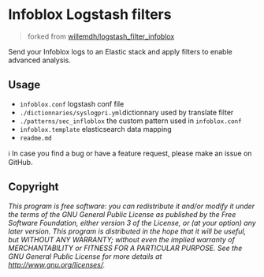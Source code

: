 # Infoblox Logstash filters
> forked from [willemdh/logstash_filter_infoblox](https://github.com/willemdh/logstash_filter_infoblox)

Send your Infoblox logs to an Elastic stack and apply filters to enable advanced analysis.

## Usage
- `infoblox.conf`	logstash conf file
- `./dictionnaries/syslogpri.yml`dictionnary used by translate filter
- `./patterns/sec_infloblox` the custom pattern used in `infoblox.conf`
- `infoblox.template`	elasticsearch data mapping
- `readme.md`

:information_source: In case you find a bug or have a feature request, please make an issue on GitHub.

## Copyright
*This program is free software: you can redistribute it and/or modify it under the terms of the GNU General Public
License as published by the Free Software Foundation, either version 3 of the License, or (at your option) any later
version. This program is distributed in the hope that it will be useful, but WITHOUT ANY WARRANTY; without even the
implied warranty of MERCHANTABILITY or FITNESS FOR A PARTICULAR PURPOSE. See the GNU General Public License for more
details at <http://www.gnu.org/licenses/>.*
